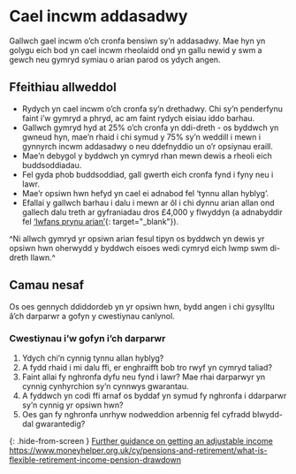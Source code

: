 # Cael incwm addasadwy

Gallwch gael incwm o’ch cronfa bensiwn sy’n addasadwy. Mae hyn yn golygu eich bod yn cael incwm rheolaidd ond yn gallu newid y swm a gewch neu gymryd symiau o arian parod os ydych angen.

## Ffeithiau allweddol

* Rydych yn cael incwm o’ch cronfa sy’n drethadwy. Chi sy’n penderfynu faint i’w gymryd a phryd, ac am faint rydych eisiau iddo barhau.
* Gallwch gymryd hyd at 25% o’ch cronfa yn ddi-dreth - os byddwch yn gwneud hyn, mae’n rhaid i chi symud y 75% sy’n weddill i mewn i gynnyrch incwm addasadwy o neu ddefnyddio un o’r opsiynau eraill.
* Mae’n debygol y byddwch yn cymryd rhan mewn dewis a rheoli eich buddsoddiadau.
* Fel gyda phob buddsoddiad, gall gwerth eich cronfa fynd i fyny neu i lawr.
* Mae’r opsiwn hwn hefyd yn cael ei adnabod fel ‘tynnu allan hyblyg’.
* Efallai y gallwch barhau i dalu i mewn ar ôl i chi dynnu arian allan ond gallech dalu treth ar gyfraniadau dros £4,000 y flwyddyn (a adnabyddir fel [‘lwfans prynu arian’](https://www.gov.uk/tax-on-your-private-pension/annual-allowance#lower-allowance-if-you-take-money-from-a-pension-pot){: target="_blank"}).

^Ni allwch gymryd yr opsiwn arian fesul tipyn os byddwch yn dewis yr opsiwn hwn oherwydd y byddwch eisoes wedi cymryd eich lwmp swm di-dreth llawn.^

## Camau nesaf

Os oes gennych ddiddordeb yn yr opsiwn hwn, bydd angen i chi gysylltu â’ch darparwr a gofyn y cwestiynau canlynol.

### Cwestiynau i’w gofyn i’ch darparwr

1. Ydych chi’n cynnig tynnu allan hyblyg?
2. A fydd rhaid i mi dalu ffi, er enghraifft bob tro rwyf yn cymryd taliad?
3. Faint allai fy nghronfa dyfu neu fynd i lawr? Mae rhai darparwyr yn cynnig cynhyrchion sy’n cynnwys gwarantau.
4. A fyddwch yn codi ffi arnaf os byddaf yn symud fy nghronfa i ddarparwr sy’n cynnig yr opsiwn hwn?
5. Oes gan fy nghronfa unrhyw nodweddion arbennig fel cyfradd blwydd-dal gwarantedig?

{: .hide-from-screen }
[Further guidance on getting an adjustable income](https://www.moneyhelper.org.uk/cy/pensions-and-retirement/what-is-flexible-retirement-income-pension-drawdown)<br>
https://www.moneyhelper.org.uk/cy/pensions-and-retirement/what-is-flexible-retirement-income-pension-drawdown
